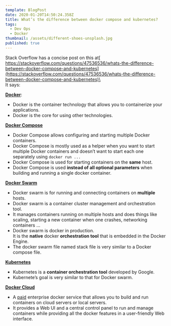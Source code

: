 ```yaml
---
template: BlogPost
date: 2020-01-20T14:50:24.358Z
title: What’s the difference between docker compose and kubernetes?
tags:
  - Dev Ops
  - Docker
thumbnail: /assets/different-shoes-unsplash.jpg
published: true
---
```


Stack Overflow has a concise post on this at[ https://stackoverflow.com/questions/47536536/whats-the-difference-between-docker-compose-and-kubernetes](https://stackoverflow.com/questions/47536536/whats-the-difference-between-docker-compose-and-kubernetes)\
\
It says:

**[Docker](https://www.docker.com/)**:

- Docker is the container technology that allows you to containerize your applications.
- Docker is the core for using other technologies.

**[Docker Compose](https://docs.docker.com/compose/)**

- Docker Compose allows configuring and starting multiple Docker containers.
- Docker Compose is mostly used as a helper when you want to start multiple Docker containers and doesn’t want to start each one separately using `docker run ...`
- Docker Compose is used for starting containers on the **same** host.
- Docker Compose is used **instead of all optional parameters** when building and running a single docker container.

**[Docker Swarm](https://docs.docker.com/engine/swarm/)**

- Docker swarm is for running and connecting containers on **multiple** hosts.
- Docker swarm is a container cluster management and orchestration tool.
- It manages containers running on multiple hosts and does things like scaling, starting a new container when one crashes, networking containers …
- Docker swarm is docker in production.\
  It is the **native** docker **orchestration tool** that is embedded in the Docker Engine.
- The docker swarm file named stack file is very similar to a Docker compose file.

**[Kubernetes](https://kubernetes.io/)**

- Kubernetes is a **container orchestration tool** developed by Google.
- Kubernete’s goal is very similar to that for Docker swarm.

**[Docker Cloud](https://cloud.docker.com/)**

- A [paid](https://cloud.docker.com/pricing/) enterprise docker service that allows you to build and run containers on cloud servers or local servers.
- It provides a Web UI and a central control panel to run and manage containers while providing all the docker features in a user-friendly Web interface.
